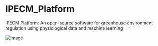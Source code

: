 # IPECM_Platform
IPECM Platform: An open-source software for greenhouse environment regulation using physiological data and machine learning


![image](https://github.com/fp674018495/IPECM_Platform/assets/39645525/00dd776a-61c4-4a20-96a6-86314b6a821b)
